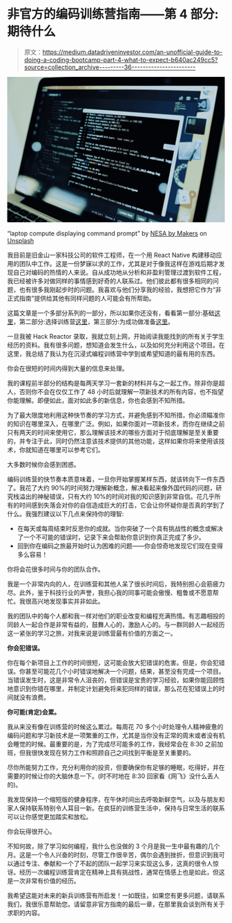 # 非官方的编码训练营指南——第 4 部分:期待什么

> 原文：<https://medium.datadriveninvestor.com/an-unofficial-guide-to-doing-a-coding-bootcamp-part-4-what-to-expect-b640ac249cc5?source=collection_archive---------36----------------------->

![](img/cf9d93c609a2b4a34ee253fff6d257eb.png)

“laptop compute displaying command prompt” by [NESA by Makers](https://unsplash.com/@nesabymakers?utm_source=medium&utm_medium=referral) on [Unsplash](https://unsplash.com?utm_source=medium&utm_medium=referral)

我目前是旧金山一家科技公司的软件工程师，在一个用 React Native 构建移动应用的团队中工作。这是一份梦寐以求的工作，尤其是对于像我这样在游戏后期才发现自己对编码的热情的人来说。自从成功地从分析和非盈利管理过渡到软件工程，我已经被许多对做同样的事情感到好奇的人联系过。他们彼此都有很多相同的问题，也有很多我刚起步时的问题。我喜欢与他们分享我的经验，我想把它作为“非正式指南”提供给其他有同样问题的人可能会有所帮助。

这篇文章是一个多部分系列的一部分，所以如果你还没有，看看第一部分:基础[这里](https://medium.com/@rtownsend/an-unofficial-guide-to-doing-a-coding-bootcamp-part-1-fundamentals-e134decea6de)，第二部分:选择训练营[这里](https://medium.com/@rtownsend/an-unofficial-guide-to-doing-a-coding-bootcamp-part-2-choosing-a-bootcamp-3b331b3cea3)，第三部分:为成功做准备[这里](https://medium.com/@rtownsend/an-unofficial-guide-to-doing-a-coding-bootcamp-part-3-preparing-for-success-67152457b39)。

一旦我被 Hack Reactor 录取，我就立刻上网，开始阅读我能找到的所有关于学生经历的资料。我有很多问题，想知道会发生什么，以及如何充分利用这个项目。在这里，我总结了我认为在沉浸式编程训练营中学到或希望知道的最有用的东西。

你会在很短的时间内得到大量的信息来处理。

我的课程前半部分的结构是每两天学习一套新的材料并与之一起工作。除非你是超人，否则你不会在仅仅工作了 48 小时后就理解一项新技术的所有内容，也不指望你能理解。即便如此，面对如此多的新信息，你也会感到不知所措。

为了最大限度地利用这种快节奏的学习方式，并避免感到不知所措，你必须瞄准你的知识在哪里深入，在哪里广泛。例如，如果你面对一项新技术，而你在继续之前只有两天的时间来使用它，那么理解该技术的哪些方面对于彻底理解是至关重要的，并专注于此，同时仍然注意该技术提供的其他功能，这样如果你将来使用该技术，你就知道在哪里可以参考它们。

大多数时候你会感到困惑。

编码训练营的快节奏本质意味着，一旦你开始掌握某样东西，就该转向下一件东西了。我花了大约 90%的时间努力理解新概念，解决看起来像外国代码的问题，研究栈溢出的神秘错误，只有大约 10%的时间对我的知识感到非常自信。花几乎所有的时间感到失落会对你的自信造成巨大的打击，它会让你怀疑你是否真的学到了什么。我强烈建议以下几点来保持你的理智:

*   在每天或每周结束时反思你的成就。当你突破了一个具有挑战性的概念或解决了一个不可能的错误时，记录下来会帮助你意识到你真正完成了多少。
*   回到你在编码之旅最开始时认为困难的问题——你会惊奇地发现它们现在变得多么容易！

你将会花很多时间与你的团队合作。

我是一个非常内向的人，在训练营和其他人呆了很长时间后，我特别担心会筋疲力尽。此外，鉴于科技行业的声誉，我担心我的同事可能会傲慢、粗鲁或不愿意帮忙。我很高兴地发现事实并非如此。

我的团队中的每个人都和我一样对他们的职业改变和编程充满热情。有志趣相投的同龄人一起合作是非常有益的，鼓舞人心的，激励人心的。与一群同龄人一起经历这一紧张的学习之旅，对我来说是训练营最有价值的方面之一。

**你会犯错误。**

你在每个新项目上工作的时间很短，这可能会放大犯错误的危害。但是，你会犯错误。你甚至可能花几个小时错误地解决一个问题，结果，甚至没有完成一个项目。当错误发生时，这是非常令人沮丧的，但错误是宝贵的学习经验，如果你能回顾性地意识到你错在哪里，并制定计划避免将来犯同样的错误，那么花在犯错误上的时间就没有浪费。

**你可能(肯定)会累。**

我从来没有像在训练营的时候这么累过。每周花 70 多个小时处理令人精神疲惫的编码问题和学习新技术是一项繁重的工作，尤其是当你没有正常的周末或者没有机会睡觉的时候。最重要的是，为了完成尽可能多的工作，我经常会在 8:30 之前加班，但我很快发现在努力工作和照顾自己之间找到平衡是至关重要的。

尽你所能努力工作，充分利用你的投资，但要确保你有足够的睡眠，吃得好，并在需要的时候让你的大脑休息一下。(时不时地在 8:30 回家看《网飞》没什么丢人的)。

我发现保持一个缩短版的健身程序，在午休时间出去呼吸新鲜空气，以及与朋友和家人保持联系特别令人耳目一新。在疯狂的训练营生活中，保持与日常生活的联系可以让你感觉更加踏实和放松。

你会玩得很开心。

不知何故，除了学习如何编程，我什么也没做的 3 个月是我一生中最有趣的几个月。这是一个令人兴奋的时刻，尽管工作很辛苦，偶尔会遇到挫折，但意识到我可以通过专注、奉献和一个了不起的团队一起学习来实现这么多，这真的很令人惊讶。经历一次编程训练营肯定在精神上具有挑战性，通常在情感上也是如此，但这是一次非常有价值的经历。

我希望这能对未来的新兵训练营有所启发！一如既往，如果您有更多问题，请联系我们，我很乐意帮助您。请留意非官方指南的最后一章，在那里我会谈到所有关于求职的内容。